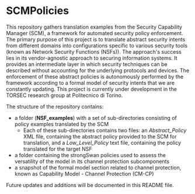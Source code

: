 # SCMPolicies
This repository gathers translation examples from the Security Capability Manager (SCM), a framework for automated security policy enforcement. The primary purpose of this project is to translate abstract security intents from different domains into configurations specific to various security tools (known as Network Security Functions (NSFs)). The approach's success lies in its vendor-agnostic approach to securing information systems. It provides an intermediate layer in which security techniques can be described without accounting for the underlying protocols and devices. The enforcement of these abstract policies is autonomously performed by the framework according to a formal model of security intents that we are constantly updating. This project is currently under development in the TORSEC research group at Politecnico di Torino.

The structure of the repository contains:
* a folder (**NSF_examples**) with a set of sub-directories consisting of policy examples translated by the SCM
    * Each of these sub-directories contains two files: an _Abstract\_Policy_ XML file, containing the abstract policy provided to the SCM for translation, and a _Low\_Level\_Policy_ text file, containing the policy translated for the target NSF
* a folder containing the strongSwan policies used to assess the versatility of the model in its channel protection subcomponents
* a snapshot of the formal model section related to channel protection, known as Capability Model - Channel Protection (CM-CP) 

Future updates and additions will be documented in this README file.
